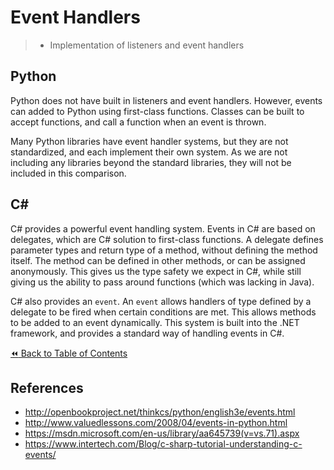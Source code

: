 # Event Handlers
>- Implementation of listeners and event handlers

## Python
Python does not have built in listeners and event handlers. However, events can added to Python using first-class functions. Classes can be built to accept functions, and call a function when an event is thrown.

Many Python libraries have event handler systems, but they are not standardized, and each implement their own system. As we are not including any libraries beyond the standard libraries, they will not be included in this comparison.

## C#
C# provides a powerful event handling system. Events in C# are based on delegates, which are C# solution to first-class functions. A delegate defines parameter types and return type of a method, without defining the method itself. The method can be defined in other methods, or can be assigned anonymously. This gives us the type safety we expect in C#, while still giving us the ability to pass around functions (which was lacking in Java).

C# also provides an `event`. An `event` allows handlers of type defined by a delegate to be fired when certain conditions are met. This allows methods to be added to an event dynamically. This system is built into the .NET framework, and provides a standard way of handling events in C#.

[:rewind: Back to Table of Contents](../README.md) <!-- BackToC -->

## References
- http://openbookproject.net/thinkcs/python/english3e/events.html
- http://www.valuedlessons.com/2008/04/events-in-python.html
- https://msdn.microsoft.com/en-us/library/aa645739(v=vs.71).aspx
- https://www.intertech.com/Blog/c-sharp-tutorial-understanding-c-events/
